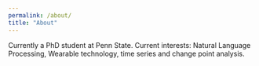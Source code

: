 ```yaml
---
permalink: /about/
title: "About"
---
```


Currently a PhD student at Penn State. Current interests: Natural Language Processing, Wearable technology, time series and change point analysis.
